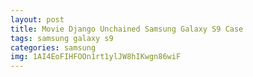 ```yaml
---
layout: post
title: Movie Django Unchained Samsung Galaxy S9 Case
tags: samsung galaxy s9
categories: samsung
img: 1AI4EoFIHFOOn1rt1ylJW8hIKwgn86wiF
---
```

